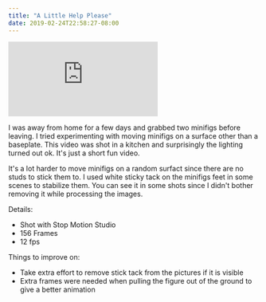 ```yaml
---
title: "A Little Help Please"
date: 2019-02-24T22:58:27-08:00
---
```


<!--more-->

<div class="youtube-responsive-container">
<iframe  src="https://www.youtube.com/embed/z34SH7bqK1k" frameborder="0" allow="accelerometer; autoplay; encrypted-media; gyroscope; picture-in-picture" allowfullscreen></iframe></div>

I was away from home for a few days and grabbed two minifigs before leaving. I tried experimenting with moving minifigs on a surface other than a baseplate. This video was shot in a kitchen and surprisingly the lighting turned out ok. It's just a short fun video.

It's a lot harder to move minifigs on a random surfact since there are no studs to stick them to. I used white sticky tack on the minifigs feet in some scenes to stabilize them. You can see it in some shots since I didn't bother removing it while processing the images.



Details:

* Shot with Stop Motion Studio
* 156 Frames
* 12 fps

Things to improve on:

* Take extra effort to remove stick tack from the pictures if it is visible
* Extra frames were needed when pulling the figure out of the ground to give a better animation
